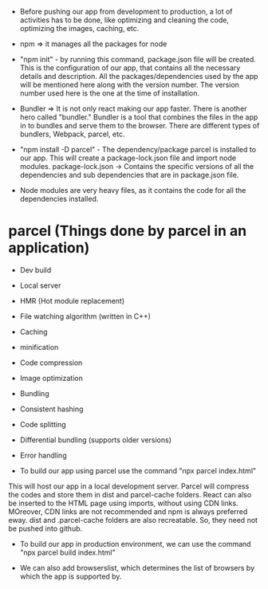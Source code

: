 - Before pushing our app from development to production, a lot of activities has to be done, like optimizing and cleaning the code, optimizing the images, caching, etc.

- npm => it manages all the packages for node

- "npm init" - by running this command, package.json file will be created. This is the configuration of our app, that contains all the necessary details and description. All the packages/dependencies used by the app will be mentioned here along with the version number. The version number used here is the one at the time of installation. 

- Bundler => It is not only react making our app faster. There is another hero called "bundler." Bundler is a tool that combines the files in the app in to bundles and serve them to the browser. There are different types of bundlers, Webpack, parcel, etc. 

- "npm install -D parcel" - The dependency/package parcel is installed to our app. This will create a package-lock.json file and import node modules. 
package-lock.json -> Contains the specific versions of all the dependencies and sub dependencies that are in package.json file. 

- Node modules are very heavy files, as it contains the code for all the dependencies installed. 

# parcel (Things done by parcel in an application)

 - Dev build
 - Local server
 - HMR (Hot module replacement)
 - File watching algorithm (written in C++)
 - Caching
 - minification
 - Code compression
 - Image optimization
 - Bundling
 - Consistent hashing
 - Code splitting
 - Differential bundling (supports older versions)
 - Error handling
 

- To build our app using parcel use the command "npx parcel index.html"

This will host our app in a local development server. 
Parcel will compress the codes and store them in dist and parcel-cache folders. 
React can also be inserted to the HTML page using imports, without using CDN links. MOreover, CDN links are not recommended and npm is always preferred eway. 
dist and .parcel-cache folders are also recreatable. So, they need not be pushed into github. 

- To build our app in production environment, we can use the command "npx parcel build index.html"

- We can also add browserslist, which determines the list of browsers by which the app is supported by. 

